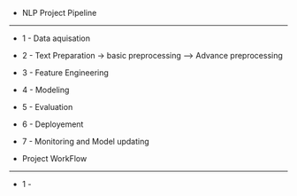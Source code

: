 - NLP Project Pipeline
---------------------------
- 1 - Data aquisation
- 2 - Text Preparation -> basic preprocessing   --> Advance preprocessing
- 3 - Feature Engineering
- 4 - Modeling
- 5 - Evaluation
- 6 - Deployement
- 7 - Monitoring and Model updating



- Project WorkFlow
----------------------------
- 1 - 